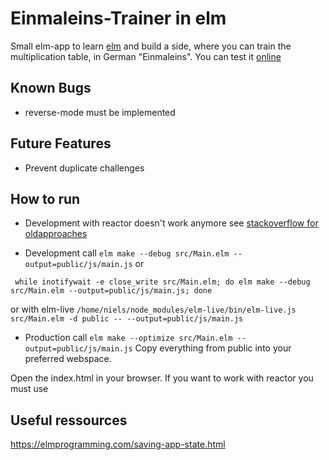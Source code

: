 # Einmaleins-Trainer in elm

Small elm-app to learn [elm](https://elm-lang.org/) and build a side, 
where you can train the multiplication table, 
in German "Einmaleins". You can test it [online](http://opensource21.github.io/elmaleins/)

## Known Bugs
- reverse-mode must be implemented

## Future Features
- Prevent duplicate challenges

## How to run
- Development with reactor doesn't work anymore see 
[stackoverflow for oldapproaches](https://stackoverflow.com/questions/41333765/using-elm-reactor-with-elm-embedded-in-html)

- Development call
`elm make --debug src/Main.elm --output=public/js/main.js`
or
```shell script
 while inotifywait -e close_write src/Main.elm; do elm make --debug src/Main.elm --output=public/js/main.js; done
```
or with elm-live
 `/home/niels/node_modules/elm-live/bin/elm-live.js src/Main.elm -d public -- --output=public/js/main.js`

- Production call
`elm make --optimize src/Main.elm --output=public/js/main.js`
Copy everything from public into your preferred webspace.

Open the index.html in your browser. If you want to work with reactor you must use

## Useful ressources
 https://elmprogramming.com/saving-app-state.html